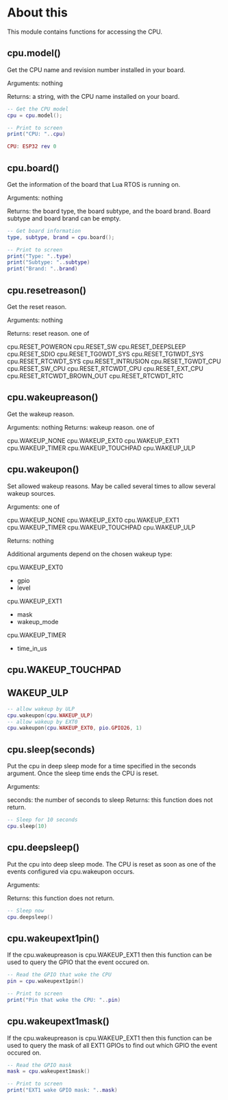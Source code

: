 # About this

This module contains functions for accessing the CPU.

## cpu.model()

Get the CPU name and revision number installed in your board.

Arguments: nothing

Returns: a string, with the CPU name installed on your board.

```lua
-- Get the CPU model
cpu = cpu.model();

-- Print to screen
print("CPU: "..cpu)
```

```lua
CPU: ESP32 rev 0
```

## cpu.board()

Get the information of the board that Lua RTOS is running on.

Arguments: nothing

Returns: the board type, the board subtype, and the board brand. Board subtype and board brand can be empty.

```lua
-- Get board information
type, subtype, brand = cpu.board();

-- Print to screen
print("Type: "..type)
print("Subtype: "..subtype)
print("Brand: "..brand)
```

## cpu.resetreason()

Get the reset reason.

Arguments: nothing

Returns: reset reason. one of

cpu.RESET_POWERON
cpu.RESET_SW
cpu.RESET_DEEPSLEEP
cpu.RESET_SDIO
cpu.RESET_TG0WDT_SYS
cpu.RESET_TG1WDT_SYS
cpu.RESET_RTCWDT_SYS
cpu.RESET_INTRUSION
cpu.RESET_TGWDT_CPU
cpu.RESET_SW_CPU
cpu.RESET_RTCWDT_CPU
cpu.RESET_EXT_CPU
cpu.RESET_RTCWDT_BROWN_OUT
cpu.RESET_RTCWDT_RTC

## cpu.wakeupreason()

Get the wakeup reason.

Arguments: nothing
Returns: wakeup reason. one of

cpu.WAKEUP_NONE
cpu.WAKEUP_EXT0
cpu.WAKEUP_EXT1
cpu.WAKEUP_TIMER
cpu.WAKEUP_TOUCHPAD
cpu.WAKEUP_ULP

## cpu.wakeupon()

Set allowed wakeup reasons. May be called several times to allow several wakeup sources.

Arguments: one of

cpu.WAKEUP_NONE
cpu.WAKEUP_EXT0
cpu.WAKEUP_EXT1
cpu.WAKEUP_TIMER
cpu.WAKEUP_TOUCHPAD
cpu.WAKEUP_ULP

Returns: nothing

Additional arguments depend on the chosen wakeup type:

cpu.WAKEUP_EXT0
* gpio
* level

cpu.WAKEUP_EXT1
* mask
* wakeup_mode

cpu.WAKEUP_TIMER
* time_in_us

cpu.WAKEUP_TOUCHPAD
-

WAKEUP_ULP
-

```lua
-- allow wakeup by ULP
cpu.wakeupon(cpu.WAKEUP_ULP)
-- allow wakeup by EXT0
cpu.wakeupon(cpu.WAKEUP_EXT0, pio.GPIO26, 1)
```

## cpu.sleep(seconds)

Put the cpu in deep sleep mode for a time specified in the seconds argument. Once the sleep time ends the CPU is reset.

Arguments:

seconds: the number of seconds to sleep
Returns: this function does not return.

```lua
-- Sleep for 10 seconds
cpu.sleep(10)
```

## cpu.deepsleep()

Put the cpu into deep sleep mode. The CPU is reset as soon as one of the events configured via cpu.wakeupon occurs.

Arguments:

Returns: this function does not return.

```lua
-- Sleep now
cpu.deepsleep()
```

## cpu.wakeupext1pin()

If the cpu.wakeupreason is cpu.WAKEUP_EXT1 then this function can be used to query the GPIO that the event occured on.

```lua
-- Read the GPIO that woke the CPU
pin = cpu.wakeupext1pin()

-- Print to screen
print("Pin that woke the CPU: "..pin)
```

## cpu.wakeupext1mask()

If the cpu.wakeupreason is cpu.WAKEUP_EXT1 then this function can be used to query the mask of all EXT1 GPIOs to find out which GPIO the event occured on.

```lua
-- Read the GPIO mask
mask = cpu.wakeupext1mask()

-- Print to screen
print("EXT1 wake GPIO mask: "..mask)
```


